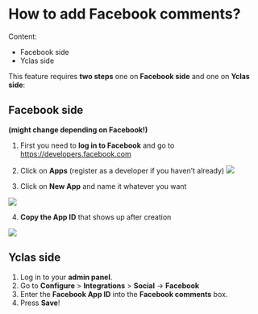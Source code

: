 # How to add Facebook comments?

Content:
-   Facebook side
-   Yclas side

This feature requires  **two steps**  one on  **Facebook side**  and one on  **Yclas side**:

## Facebook side

**(might change depending on Facebook!)**

1.  First you need to  **log in to Facebook**  and go to https://developers.facebook.com
2.  Click on  **Apps**  (register as a developer if you haven’t already)
![](https://raw.githubusercontent.com/yclas/guides/master/images/fb1.png)


3. Click on  **New App**  and name it whatever you want

![](https://raw.githubusercontent.com/yclas/guides/master/images/fb2.png)

4.  **Copy the App ID**  that shows up after creation

![](https://raw.githubusercontent.com/yclas/guides/master/images/fb3.png)
## Yclas side

1.  Log in to your  **admin panel**.
2.  Go to  **Configure**  >  **Integrations**  >  **Social** -> **Facebook**
3.  Enter the  **Facebook App ID**  into the  **Facebook comments**  box.
4.  Press  **Save**!

